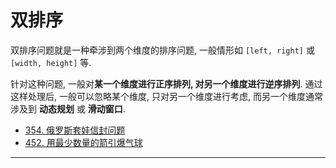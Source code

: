 # 双排序

双排序问题就是一种牵涉到两个维度的排序问题, 一般情形如 `[left, right]` 或 `[width, height]` 等.

针对这种问题, 一般对**某一个维度进行正序排列, 对另一个维度进行逆序排列**. 通过这样处理后, 一般可以忽略某个维度, 只对另一个维度进行考虑, 而另一个维度通常涉及到 **动态规划** 或 **滑动窗口**.

* [354. 俄罗斯套娃信封问题](./python/354.%20俄罗斯套娃信封问题.md)
* [452. 用最少数量的箭引爆气球](./python/452.%20用最少数量的箭引爆气球.md)

---